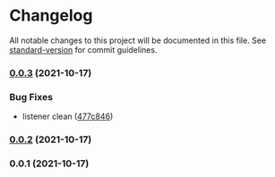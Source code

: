 # Changelog

All notable changes to this project will be documented in this file. See [standard-version](https://github.com/conventional-changelog/standard-version) for commit guidelines.

### [0.0.3](https://github.com/Saber2pr/vsc-ts-ast-viewer/compare/v0.0.2...v0.0.3) (2021-10-17)


### Bug Fixes

* listener clean ([477c846](https://github.com/Saber2pr/vsc-ts-ast-viewer/commit/477c846886f681d1e6ee312e43599f78be57c8ad))

### [0.0.2](https://github.com/Saber2pr/vsc-ts-ast-viewer/compare/v0.0.1...v0.0.2) (2021-10-17)

### 0.0.1 (2021-10-17)
